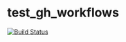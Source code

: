# test_gh_workflows

[![Build Status](https://github.com/szabo137/test_gh_workflows.jl/actions/workflows/CI.yml/badge.svg?branch=main)](https://github.com/szabo137/test_gh_workflows.jl/actions/workflows/CI.yml?query=branch%3Amain)

